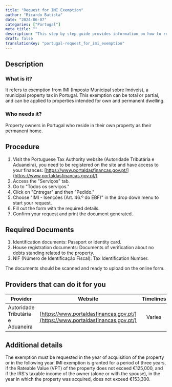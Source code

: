 ```yaml
---
title: "Request for IMI Exemption"
author: "Ricardo Batista"
date: "2024-06-07"
categories: ["Portugal"]
meta_title: ""
description: "This step by step guide provides information on how to request for IMI exemption in Portugal."
draft: false
translationKey: "portugal-request_for_imi_exemption"
---
```


## Description
### What is it?
It refers to exemption from IMI (Imposto Municipal sobre Imóveis), a municipal property tax in Portugal. This exemption can be total or partial, and can be applied to properties intended for own and permanent dwelling.

### Who needs it?
Property owners in Portugal who reside in their own property as their permanent home.

## Procedure
1. Visit the Portuguese Tax Authority website (Autoridade Tributária e Aduaneira), you need to be registered on the site and have access to your finances: [https://www.portaldasfinancas.gov.pt/](https://www.portaldasfinancas.gov.pt/)
2. Access the "Serviços" tab.
3. Go to "Todos os serviços."
4. Click on "Entregar" and then "Pedido."
5. Choose "IMI - Isenções (Art. 46.º do EBF)" in the drop down menu to start your request.
6. Fill out the form with the required details.
7. Confirm your request and print the document generated.

## Required Documents
1. Identification documents: Passport or identity card.
2. House registration documents: Documents of verification about no debts standing related to the property.
3. NIF (Número de Identificação Fiscal): Tax Identification Number.

The documents should be scanned and ready to upload on the online form.

## Providers that can do it for you

| Provider        |     Website     |     Timelines    |       Cost      |
| --------------- | --------------- |  :-------------: | :-------------: |
| Autoridade Tributária e Aduaneira      |  [https://www.portaldasfinancas.gov.pt/](https://www.portaldasfinancas.gov.pt/)       |      Varies      |        Depends on the property value       |

## Additional details
The exemption must be requested in the year of acquisition of the property or in the following year. IMI exemption is granted for a period of three years, if the Rateable Value (VPT) of the property does not exceed €125,000, and if the IRS's taxable income of the owner (alone or with the spouse), in the year in which the property was acquired, does not exceed €153,300.
